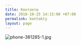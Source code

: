 ```yaml
---
title: Контакты
date: 2018-10-25 14:15:00 +07:00
permalink: kontakty
layout: page
---
```


![phone-381285-1.jpg](/uploads/phone-381285-1.jpg)
